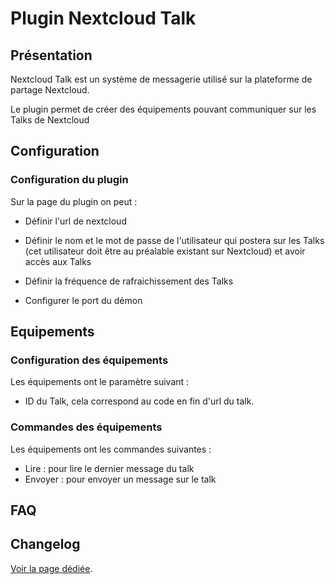 # Plugin Nextcloud Talk

## Présentation

Nextcloud Talk est un système de messagerie utilisé sur la plateforme de partage Nextcloud.

Le plugin permet de créer des équipements pouvant communiquer sur les Talks de Nextcloud

## Configuration

### Configuration du plugin

Sur la page du plugin on peut :

  * Définir l'url de nextcloud

  * Définir le nom et le mot de passe de l'utilisateur qui postera sur les Talks (cet utilisateur doit être au préalable existant sur Nextcloud) et avoir accès aux Talks

  * Définir la fréquence de rafraichissement des Talks

  * Configurer le port du démon

## Equipements

### Configuration des équipements

Les équipements ont le paramètre suivant :

  * ID du Talk, cela correspond au code en fin d'url du talk.

### Commandes des équipements
Les équipements ont les commandes suivantes :

  * Lire : pour lire le dernier message du talk
  * Envoyer : pour envoyer un message sur le talk

## FAQ

## Changelog

[Voir la page dédiée](changelog.md).

